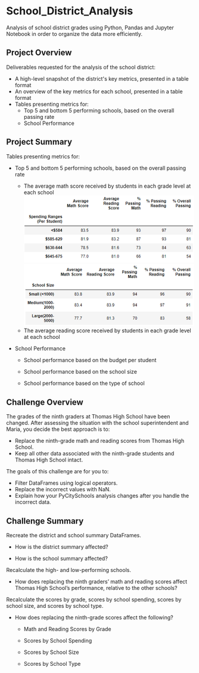 # School_District_Analysis
Analysis of school district grades using Python, Pandas and Jupyter Notebook in order to organize the data more efficiently. 

## Project Overview
Deliverables requested for the analysis of the school district: 
- A high-level snapshot of the district's key metrics, presented in a table format
- An overview of the key metrics for each school, presented in a table format
- Tables presenting metrics for: 
  - Top 5 and bottom 5 performing schools, based on the overall passing rate 
  - School Performance

## Project Summary
Tables presenting metrics for: 
- Top 5 and bottom 5 performing schools, based on the overall passing rate
  - The average math score received by students in each grade level at each school
  ![The average math score received by students in each grade level at top schools](https://github.com/ejlaflure/School_District_Analysis/blob/master/project_tables/School%20performance%20based%20on%20the%20budget%20per%20student.PNG)
  ![The average math score received by students in each grade level at bottom schools](https://github.com/ejlaflure/School_District_Analysis/blob/master/project_tables/School%20performance%20based%20on%20the%20school%20size.PNG)
  - The average reading score received by students in each grade level at each school
  
- School Performance
  - School performance based on the budget per student
    
  - School performance based on the school size 
    
  - School performance based on the type of school
    

## Challenge Overview
The grades of the ninth graders at Thomas High School have been changed. After assessing the situation with the school superintendent and Maria, you decide the best approach is to:
- Replace the ninth-grade math and reading scores from Thomas High School.
- Keep all other data associated with the ninth-grade students and Thomas High School intact.

The goals of this challenge are for you to:
- Filter DataFrames using logical operators.
- Replace the incorrect values with NaN.
- Explain how your PyCitySchools analysis changes after you handle the incorrect data.  

## Challenge Summary
Recreate the district and school summary DataFrames.
- How is the district summary affected?

- How is the school summary affected?

Recalculate the high- and low-performing schools.
- How does replacing the ninth graders’ math and reading scores affect Thomas High School’s performance, relative to the other schools?

Recalculate the scores by grade, scores by school spending, scores by school size, and scores by school type.
- How does replacing the ninth-grade scores affect the following?
  - Math and Reading Scores by Grade
  
  - Scores by School Spending
  
  - Scores by School Size
  
  - Scores by School Type
  
